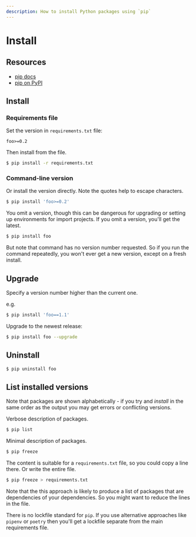 ```yaml
---
description: How to install Python packages using `pip`
---
```

# Install


## Resources

- [pip docs](https://pip.readthedocs.io/)
- [pip on PyPI](https://pypi.org/project/pip/)


## Install

### Requirements file

Set the version in `requirements.txt` file:

```
foo>=0.2
```

Then install from the file.

```sh
$ pip install -r requirements.txt
```


### Command-line version

Or install the version directly. Note the quotes help to escape characters.

```sh
$ pip install 'foo>=0.2'
```

You omit a version, though this can be dangerous for upgrading or setting up environments for import projects. If you omit a version, you'll get the latest.

```sh
$ pip install foo
```

But note that command has no version number requested. So if you run the command repeatedly, you won't ever get a new version, except on a fresh install.

## Upgrade

Specify a version number higher than the current one.

e.g.

```sh
$ pip install 'foo==1.1'

```

Upgrade to the newest release:

```sh
$ pip install foo --upgrade
```

## Uninstall

```sh
$ pip uninstall foo
```

## List installed versions

<!-- TODO move this content to Learn to Code and keep commands lean. See if there are other commands or flags to use here too -->

Note that packages are shown alphabetically - if you try and _install_ in the same order as the output you may get errors or conflicting versions.

Verbose description of packages.

```sh
$ pip list
```

Minimal description of packages.

```sh
$ pip freeze
```

 The content is suitable for a `requirements.txt` file, so you could copy a line there. Or write the entire file.

```sh
$ pip freeze > requirements.txt
```

Note that the this approach is likely to produce a list of packages that are dependencies of your dependencies. So you might want to reduce the lines in the file.

There is no lockfile standard for `pip`. If you use alternative approaches like `pipenv` or `poetry` then you'll get a lockfile separate from the main requirements file.
<!--stackedit_data:
eyJkaXNjdXNzaW9ucyI6eyJKcnVCYUZQbUJJelBzbUpjIjp7In
RleHQiOiJodHRwczovL3B5cGkub3JnL3Byb2plY3QvcGlwLyIs
ImVuZCI6MjU3LCJzdGFydCI6MjU3fX0sImNvbW1lbnRzIjp7Im
g4M2tWeFVtUXRYbmxUbXciOnsiZGlzY3Vzc2lvbklkIjoiSnJ1
QmFGUG1CSXpQc21KYyIsInN1YiI6ImdoOjE4NzUwNzQ1IiwidG
V4dCI6IkFkZCBsaW5rIiwiY3JlYXRlZCI6MTU4NzQ2Nzc0Mjg2
Nn0sIjRkMjJWWkxKWm5weGFjbHUiOnsiZGlzY3Vzc2lvbklkIj
oiSnJ1QmFGUG1CSXpQc21KYyIsInN1YiI6ImdoOjE4NzUwNzQ1
IiwidGV4dCI6ImRvbmUiLCJjcmVhdGVkIjoxNTg3NDY3Nzc0ND
E0fX0sImhpc3RvcnkiOlsxNjA0ODc5MzA5XX0=
-->
